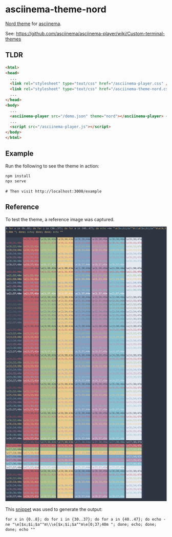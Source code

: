 # asciinema-theme-nord

[Nord theme](https://www.nordtheme.com) for [asciinema](https://asciinema.org).

See: https://github.com/asciinema/asciinema-player/wiki/Custom-terminal-themes

## TLDR

```html
<html>
<head>
  ...
  <link rel="stylesheet" type="text/css" href="/asciinema-player.css" />
  <link rel="stylesheet" type="text/css" href="/asciinema-theme-nord.css" /> <!-- ADDED -->
  ...
</head>
<body>
  ...
  <asciinema-player src="/demo.json" theme="nord"></asciinema-player> <!-- NOTE theme="nord" -->
  ...
  <script src="/asciinema-player.js"></script>
</body>
</html>
```

## Example

Run the following to see the theme in action:

```shell
npm install
npx serve

# Then visit http://localhost:3000/example
```

## Reference

To test the theme, a reference image was captured.

![reference.png](reference.png)

This [snippet](https://askubuntu.com/a/279014) was used to generate the output:

```shell
for x in {0..8}; do for i in {30..37}; do for a in {40..47}; do echo -ne "\e[$x;$i;$a""m\\\e[$x;$i;$a""m\e[0;37;40m "; done; echo; done; done; echo ""                                                                        
```

